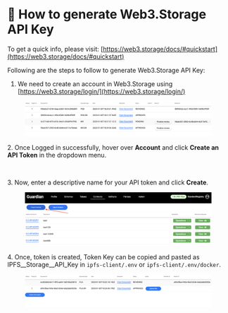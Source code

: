 # 🔨 How to generate Web3.Storage API Key

To get a quick info, please visit: [https://web3.storage/docs/#quickstart](https://web3.storage/docs/#quickstart)

Following are the steps to follow to generate Web3.Storage API Key:

1. We need to create an account in Web3.Storage using [https://web3.storage/login/](https://web3.storage/login/)

<figure><img src="../../.gitbook/assets/image (16) (2).png" alt=""><figcaption></figcaption></figure>

2\. Once Logged in successfully, hover over **Account** and click **Create an API Token** in the dropdown menu.

<figure><img src="../../.gitbook/assets/image (19) (2).png" alt=""><figcaption></figcaption></figure>

3\. Now, enter a descriptive name for your API token and click **Create**.

<figure><img src="../../.gitbook/assets/image (5) (3) (1).png" alt=""><figcaption></figcaption></figure>

4\. Once, token is created, Token Key can be copied and pasted as IPFS\__Storage\__API\_Key in `ipfs-client/.env` or `ipfs-client/.env/docker`.

<figure><img src="../../.gitbook/assets/image (11) (2).png" alt=""><figcaption></figcaption></figure>
